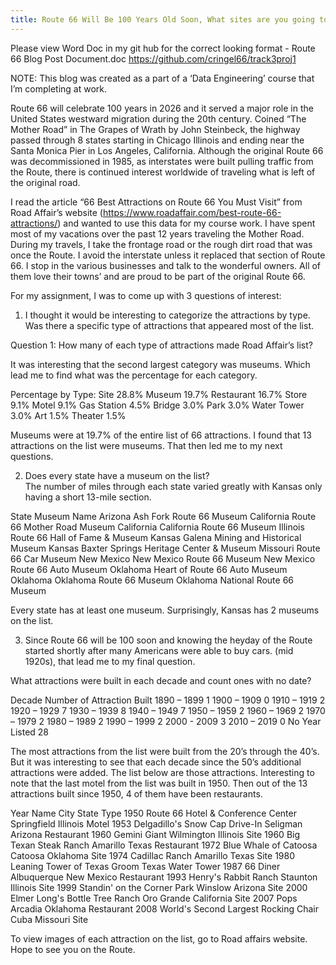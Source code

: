 ```yaml
---
title: Route 66 Will Be 100 Years Old Soon, What sites are you going to see?
---
```

Please view Word Doc in my git hub for the correct looking format - Route 66 Blog Post Document.doc
https://github.com/cringel66/track3proj1

NOTE: This blog was created as a part of a ‘Data Engineering’ course that I’m completing at work.

Route 66 will celebrate 100 years in 2026 and it served a major role in the United States westward migration during the 20th century.  Coined “The Mother Road” in The Grapes of Wrath by John Steinbeck, the highway passed through 8 states starting in Chicago Illinois and ending near the Santa Monica Pier in Los Angeles, California.  Although the original Route 66 was decommissioned in 1985, as interstates were built pulling traffic from the Route, there is continued interest worldwide of traveling what is left of the original road. 

I read the article “66 Best Attractions on Route 66 You Must Visit” from Road Affair’s website (https://www.roadaffair.com/best-route-66-attractions/) and wanted to use this data for my course work.  I have spent most of my vacations over the past 12 years traveling the Mother Road.  During my travels, I take the frontage road or the rough dirt road that was once the Route.  I avoid the interstate unless it replaced that section of Route 66.  I stop in the various businesses and talk to the wonderful owners.  All of them love their towns’ and are proud to be part of the original Route 66. 

For my assignment, I was to come up with 3 questions of interest: 

1.	I thought it would be interesting to categorize the attractions by type.  Was there a specific type of attractions that appeared most of the list.

Question 1:  How many of each type of attractions made Road Affair’s list?

 

It was interesting that the second largest category was museums.  Which lead me to find what was the percentage for each category. 

Percentage by Type:
Site 	28.8%
Museum	19.7%
Restaurant  	16.7%
Store   	9.1%
Motel      	9.1%
Gas Station  	4.5%
Bridge    	3.0%
Park  	3.0%
Water Tower   	3.0%
Art         	1.5%
Theater      	1.5%

Museums were at 19.7% of the entire list of 66 attractions.  I found that 13 attractions on the list were museums.  That then led me to my next questions.


2.	Does every state have a museum on the list?  
The number of miles through each state varied greatly with Kansas only having a short 13-mile section.  

State	Museum Name
Arizona	Ash Fork Route 66 Museum
California	Route 66 Mother Road Museum
California   	California Route 66 Museum
Illinois         	Route 66 Hall of Fame & Museum
Kansas    	Galena Mining and Historical Museum
Kansas  	Baxter Springs Heritage Center & Museum
Missouri	Route 66 Car Museum
New Mexico	New Mexico Route 66 Museum
New Mexico	Route 66 Auto Museum
Oklahoma   	Heart of Route 66 Auto Museum
Oklahoma   	Oklahoma Route 66 Museum
Oklahoma   	National Route 66 Museum

Every state has at least one museum.  Surprisingly, Kansas has 2 museums on the list.


3.	Since Route 66 will be 100 soon and knowing the heyday of the Route started shortly after many Americans were able to buy cars. (mid 1920s), that lead me to my final question.

What attractions were built in each decade and count ones with no date? 

 

Decade	Number of Attraction Built
1890 – 1899	1
1900 – 1909	0
1910 – 1919	2
1920 – 1929	7
1930 – 1939	8
1940 – 1949	7
1950 – 1959	2
1960 – 1969	2
1970 – 1979	2
1980 – 1989	2
1990 – 1999	2
2000 - 2009	3
2010 – 2019	0
No Year Listed	28

The most attractions from the list were built from the 20’s through the 40’s.  But it was interesting to see that each decade since the 50’s additional attractions were added.  The list below are those attractions. Interesting to note that the last motel from the list was built in 1950.  Then out of the 13 attractions built since 1950, 4 of them have been restaurants.

Year	Name	City	State	Type
1950	Route 66 Hotel & Conference Center	Springfield	Illinois	Motel
1953	Delgadillo's Snow Cap Drive-In	Seligman	Arizona	Restaurant
1960	Gemini Giant	Wilmington	Illinois	Site
1960	Big Texan Steak Ranch	Amarillo	Texas	Restaurant
1972	Blue Whale of Catoosa	Catoosa	Oklahoma	Site
1974	Cadillac Ranch	Amarillo	Texas	Site
1980	Leaning Tower of Texas	Groom	Texas	Water Tower
1987	66 Diner	Albuquerque	New Mexico	Restaurant
1993	Henry's Rabbit Ranch	Staunton	Illinois	Site
1999	Standin' on the Corner Park	Winslow	Arizona	Site
2000	Elmer Long's Bottle Tree Ranch	Oro Grande	California	Site
2007	Pops	Arcadia	Oklahoma	Restaurant
2008	World's Second Largest Rocking Chair	Cuba	Missouri	Site

To view images of each attraction on the list, go to Road affairs website.  Hope to see you on the Route.

